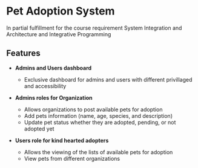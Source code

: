 # Pet Adoption System

In partial fulfillment for the course requirement System Integration and Architecture and Integrative Programming

## Features

- **Admins and Users dashboard**
    - Exclusive dashboard for admins and users with different privillaged and accessibility

- **Admins roles for Organization**
    - Allows organizations to post available pets for adoption 
    - Add pets information (name, age, species, and description)
    - Update pet status whether they are adopted, pending, or not adopted yet

- **Users role for kind hearted adopters** 
    - Allows the viewing of the lists of available pets for adoption 
    - View pets from different organizations




